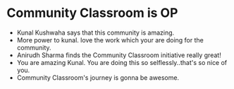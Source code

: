# Community Classroom is OP

- Kunal Kushwaha says that this community is amazing.
- More power to kunal. love the work which your are doing for the community.
- Anirudh Sharma finds the Community Classroom initiative really great!
- You are amazing Kunal. You are doing this so selflessly..that's so nice of you.
- Community Classroom's journey is gonna be awesome.
